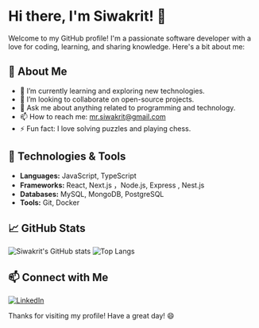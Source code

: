 # Hi there, I'm Siwakrit! 👋

Welcome to my GitHub profile! I'm a passionate software developer with a love for coding, learning, and sharing knowledge. Here's a bit about me:

## 🚀 About Me

- 🌱 I’m currently learning and exploring new technologies.
- 👯 I’m looking to collaborate on open-source projects.
- 💬 Ask me about anything related to programming and technology.
- 📫 How to reach me: [mr.siwakrit@gmail.com](mailto:mr.siwakrit@gmail.com)
- ⚡ Fun fact: I love solving puzzles and playing chess.

## 🔧 Technologies & Tools

- **Languages:** JavaScript, TypeScript
- **Frameworks:** React, Next.js ，Node.js, Express , Nest.js
- **Databases:** MySQL, MongoDB, PostgreSQL
- **Tools:** Git, Docker

## 📈 GitHub Stats

![Siwakrit's GitHub stats](https://github-readme-stats.vercel.app/api?username=Siwakrit&show_icons=true&theme=radical)
![Top Langs](https://github-readme-stats.vercel.app/api/top-langs/?username=Siwakrit&layout=compact&theme=radical)

## 📫 Connect with Me

[![LinkedIn](https://img.shields.io/badge/LinkedIn-blue?style=flat-square&logo=linkedin&logoColor=white)](https://www.linkedin.com/in/siwakrit-pattaveesin/)

Thanks for visiting my profile! Have a great day! 😄
